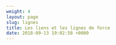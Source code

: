 ```yaml
---
weight: 4
layout: page
slug: lignes
title: Les liens et les lignes de force
date: 2018-09-13 19:02:58 +0000
---
```

